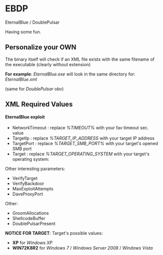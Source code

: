 # EBDP
EternalBlue / DoublePulsar

Having some fun.

## Personalize your OWN

The binary itself will check if an XML file exists with the same filename of the executable
(clearly without extension)

**For example**: *EternalBlue.exe* will look in the same directory for: *EternalBlue.xml*

(same for *DoublePulsar* obv)


## XML Required Values
  
#### EternalBlue exploit
  - NetworkTimeout : replace *%TIMEOUT%* with your fav timeout sec. value
  - TargetIp : replace *%TARGET_IP_ADDRESS* with your target IP address
  - TargetPort : replace *%TARGET_SMB_PORT%* with your target's opened SMB port
  - Target : replace *%TARGET_OPERATING_SYSTEM* with your target's operating system:
  
 Other interesting parameters:
  - VerifyTarget
  - VerifyBackdoor
  - MaxExploitAttempts
  - DaveProxyPort
  
 Other:
  - GroomAllocations
  - ShellcodeBuffer
  - DoublePulsarPresent
  
 **NOTICE FOR TARGET**:
  Target's possible values:
   * **XP** for *Windows XP*
   * **WIN72K8R2** for *Windows 7* / *Windows Server 2008* / *Windows Vista*